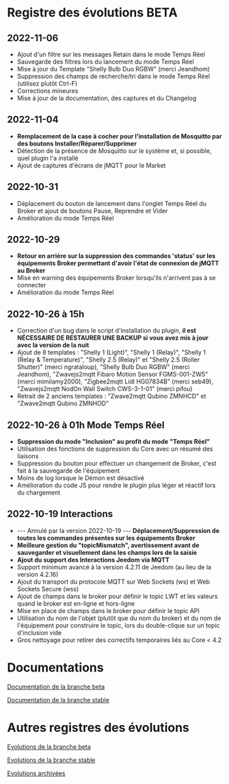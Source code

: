 # Registre des évolutions BETA

## 2022-11-06
 - Ajout d'un filtre sur les messages Retain dans le mode Temps Réel
 - Sauvegarde des filtres lors du lancement du mode Temps Réel
 - Mise à jour du Template "Shelly Bulb Duo RGBW" (merci Jeandhom)
 - Suppression des champs de recherche/tri dans le mode Temps Réel (utilisez plutôt Ctrl-F)
 - Corrections mineures
 - Mise à jour de la documentation, des captures et du Changelog

## 2022-11-04
 - **Remplacement de la case à cocher pour l'installation de Mosquitto par des boutons Installer/Réparer/Supprimer**
 - Détection de la présence de Mosquitto sur le système et, si possible, quel plugin l'a installé
 - Ajout de captures d'écrans de jMQTT pour le Market

## 2022-10-31
 - Déplacement du bouton de lancement dans l'onglet Temps Réel du Broker et ajout de boutons Pause, Reprendre et Vider
 - Amélioration du mode Temps Réel

## 2022-10-29
 - **Retour en arrière sur la suppression des commandes 'status' sur les équipements Broker permettant d'avoir l'état de connexion de jMQTT au Broker**
 - Mise en warning des équipements Broker lorsqu'ils n'arrivent pas à se connecter
 - Amélioration du mode Temps Réel

## 2022-10-26 à 15h
 - Correction d'un bug dans le script d'installation du plugin, **il est NÉCESSAIRE DE RESTAURER UNE BACKUP si vous avez mis à jour avec la version de la nuit**
 - Ajout de 8 templates : "Shelly 1 (Light)", "Shelly 1 (Relay)", "Shelly 1 (Relay & Temperature)", "Shelly 2.5 (Relay)" et "Shelly 2.5 (Roller Shutter)" (merci ngrataloup), "Shelly Bulb Duo RGBW" (merci Jeandhom), "Zwavejs2mqtt Fibaro Motion Sensor FGMS-001-ZW5" (merci mimilamy2000), "Zigbee2mqtt Lidl HG07834B" (merci seb49), "Zwavejs2mqtt NodOn Wall Switch CWS-3-1-01" (merci pifou)
 - Retrait de 2 anciens templates : "Zwave2mqtt Qubino ZMNHCD" et "Zwave2mqtt Qubino ZMNHOD"

## 2022-10-26 à 01h Mode Temps Réel
 - **Suppression du mode "Inclusion" au profit du mode "Temps Réel"**
 - Utilisation des fonctions de suppression du Core avec un résumé des liaisons
 - Suppression du bouton pour effectuer un changement de Broker, c'est fait à la sauvegarde de l'équipement
 - Moins de log lorsque le Démon est désactivé
 - Amélioration du code JS pour rendre le plugin plus léger et réactif lors du chargement

## 2022-10-19 Interactions
 - --- Annulé par la version 2022-10-19 --- **Déplacement/Suppression de toutes les commandes présentes sur les équipements Broker**
 - **Meilleure gestion du "topicMismatch", avertissement avant de sauvegarder et visuellement dans les champs lors de la saisie**
 - **Ajout du support des Interactions Jeedom via MQTT**
 - Support minimum avancé à la version 4.2.11 de Jeedom (au lieu de la version 4.2.16)
 - Ajout du transport du protocole MQTT sur Web Sockets (ws) et Web Sockets Secure (wss)
 - Ajout de champs dans le broker pour définir le topic LWT et les valeurs quand le broker est en-ligne et hors-ligne
 - Mise en place de champs dans le broker pour définir le topic API
 - Utilisation du nom de l'objet (plutôt que du nom du broker) et du nom de l'équipement pour construire le topic, lors du double-clique sur un topic d'inclusion vide
 - Gros nettoyage pour retirer des correctifs temporaires liés au Core < 4.2


# Documentations

[Documentation de la branche beta](index_beta)

[Documentation de la branche stable](index)


# Autres registres des évolutions

[Evolutions de la branche beta](changelog_beta)

[Evolutions de la branche stable](changelog)

[Evolutions archivées](changelog_archived)
